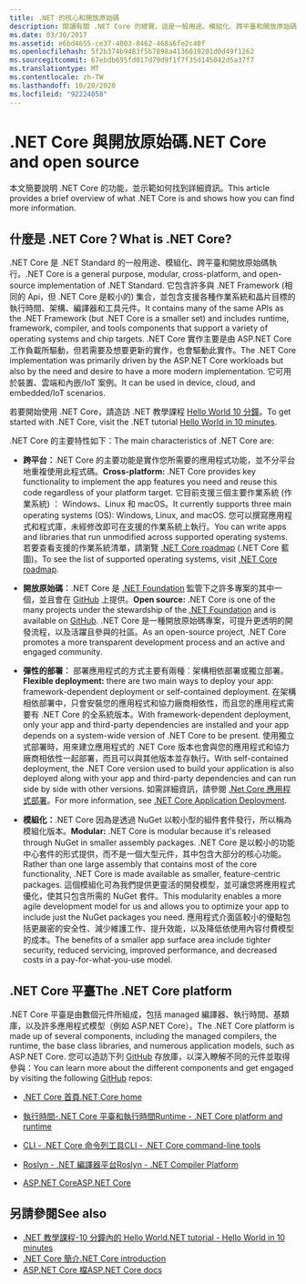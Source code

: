 ```yaml
---
title: .NET 的核心和開放原始碼
description: 閱讀有關 .NET Core 的總覽，這是一般用途、模組化、跨平臺和開放原始碼的 .NET Standard 執行。
ms.date: 03/30/2017
ms.assetid: e6bd4655-ce37-4003-8462-468a6fe2c40f
ms.openlocfilehash: 5f2b374b9483f5b7898a4136019201d0d49f1262
ms.sourcegitcommit: 67ebdb695fd017d79d9f1f7f35d145042d5a37f7
ms.translationtype: MT
ms.contentlocale: zh-TW
ms.lasthandoff: 10/20/2020
ms.locfileid: "92224058"
---
```

# <a name="net-core-and-open-source"></a><span data-ttu-id="ae63e-103">.NET Core 與開放原始碼</span><span class="sxs-lookup"><span data-stu-id="ae63e-103">.NET Core and open source</span></span>

<span data-ttu-id="ae63e-104">本文簡要說明 .NET Core 的功能，並示範如何找到詳細資訊。</span><span class="sxs-lookup"><span data-stu-id="ae63e-104">This article provides a brief overview of what .NET Core is and shows how you can find more information.</span></span>

## <a name="what-is-net-core"></a><span data-ttu-id="ae63e-105">什麼是 .NET Core？</span><span class="sxs-lookup"><span data-stu-id="ae63e-105">What is .NET Core?</span></span>

<span data-ttu-id="ae63e-106">.NET Core 是 .NET Standard 的一般用途、模組化、跨平臺和開放原始碼執行。</span><span class="sxs-lookup"><span data-stu-id="ae63e-106">.NET Core is a general purpose, modular, cross-platform, and open-source implementation of .NET Standard.</span></span> <span data-ttu-id="ae63e-107">它包含許多與 .NET Framework (相同的 Api，但 .NET Core 是較小的) 集合，並包含支援各種作業系統和晶片目標的執行時間、架構、編譯器和工具元件。</span><span class="sxs-lookup"><span data-stu-id="ae63e-107">It contains many of the same APIs as the .NET Framework (but .NET Core is a smaller set) and includes runtime, framework, compiler, and tools components that support a variety of operating systems and chip targets.</span></span> <span data-ttu-id="ae63e-108">.NET Core 實作主要是由 ASP.NET Core 工作負載所驅動，但若需要及想要更新的實作，也會驅動此實作。</span><span class="sxs-lookup"><span data-stu-id="ae63e-108">The .NET Core implementation was primarily driven by the ASP.NET Core workloads but also by the need and desire to have a more modern implementation.</span></span> <span data-ttu-id="ae63e-109">它可用於裝置、雲端和內嵌/IoT 案例。</span><span class="sxs-lookup"><span data-stu-id="ae63e-109">It can be used in device, cloud, and embedded/IoT scenarios.</span></span>

<span data-ttu-id="ae63e-110">若要開始使用 .NET Core，請造訪 .NET 教學課程 [Hello World 10 分鐘](https://dotnet.microsoft.com/learn/dotnet/hello-world-tutorial/intro)。</span><span class="sxs-lookup"><span data-stu-id="ae63e-110">To get started with .NET Core, visit the .NET tutorial [Hello World in 10 minutes](https://dotnet.microsoft.com/learn/dotnet/hello-world-tutorial/intro).</span></span>

<span data-ttu-id="ae63e-111">.NET Core 的主要特性如下：</span><span class="sxs-lookup"><span data-stu-id="ae63e-111">The main characteristics of .NET Core are:</span></span>

- <span data-ttu-id="ae63e-112">**跨平台：**.NET Core 的主要功能是實作您所需要的應用程式功能，並不分平台地重複使用此程式碼。</span><span class="sxs-lookup"><span data-stu-id="ae63e-112">**Cross-platform:** .NET Core provides key functionality to implement the app features you need and reuse this code regardless of your platform target.</span></span> <span data-ttu-id="ae63e-113">它目前支援三個主要作業系統 (作業系統) ： Windows、Linux 和 macOS。</span><span class="sxs-lookup"><span data-stu-id="ae63e-113">It currently supports three main operating systems (OS): Windows, Linux, and macOS.</span></span> <span data-ttu-id="ae63e-114">您可以撰寫應用程式和程式庫，未經修改即可在支援的作業系統上執行。</span><span class="sxs-lookup"><span data-stu-id="ae63e-114">You can write apps and libraries that run unmodified across supported operating systems.</span></span> <span data-ttu-id="ae63e-115">若要查看支援的作業系統清單，請瀏覽 [.NET Core roadmap](https://github.com/dotnet/core/blob/master/roadmap.md) (.NET Core 藍圖)。</span><span class="sxs-lookup"><span data-stu-id="ae63e-115">To see the list of supported operating systems, visit [.NET Core roadmap](https://github.com/dotnet/core/blob/master/roadmap.md).</span></span>

- <span data-ttu-id="ae63e-116">**開放原始碼︰**.NET Core 是 [.NET Foundation](https://www.dotnetfoundation.org/) 監管下之許多專案的其中一個，並且會在 [GitHub](https://github.com/) 上提供。</span><span class="sxs-lookup"><span data-stu-id="ae63e-116">**Open source:** .NET Core is one of the many projects under the stewardship of the [.NET Foundation](https://www.dotnetfoundation.org/) and is available on [GitHub](https://github.com/).</span></span> <span data-ttu-id="ae63e-117">.NET Core 是一種開放原始碼專案，可提升更透明的開發流程，以及活躍且參與的社區。</span><span class="sxs-lookup"><span data-stu-id="ae63e-117">As an open-source project, .NET Core promotes a more transparent development process and an active and engaged community.</span></span>

- <span data-ttu-id="ae63e-118">**彈性的部署︰** 部署應用程式的方式主要有兩種︰架構相依部署或獨立部署。</span><span class="sxs-lookup"><span data-stu-id="ae63e-118">**Flexible deployment:** there are two main ways to deploy your app: framework-dependent deployment or self-contained deployment.</span></span> <span data-ttu-id="ae63e-119">在架構相依部署中，只會安裝您的應用程式和協力廠商相依性，而且您的應用程式需要有 .NET Core 的全系統版本。</span><span class="sxs-lookup"><span data-stu-id="ae63e-119">With framework-dependent deployment, only your app and third-party dependencies are installed and your app depends on a system-wide version of .NET Core to be present.</span></span> <span data-ttu-id="ae63e-120">使用獨立式部署時，用來建立應用程式的 .NET Core 版本也會與您的應用程式和協力廠商相依性一起部署，而且可以與其他版本並存執行。</span><span class="sxs-lookup"><span data-stu-id="ae63e-120">With self-contained deployment, the .NET Core version used to build your application is also deployed along with your app and third-party dependencies and can run side by side with other versions.</span></span> <span data-ttu-id="ae63e-121">如需詳細資訊，請參閱 [.Net Core 應用程式部署](../../core/deploying/index.md)。</span><span class="sxs-lookup"><span data-stu-id="ae63e-121">For more information, see [.NET Core Application Deployment](../../core/deploying/index.md).</span></span>

- <span data-ttu-id="ae63e-122">**模組化：**.NET Core 因為是透過 NuGet 以較小型的組件套件發行，所以稱為模組化版本。</span><span class="sxs-lookup"><span data-stu-id="ae63e-122">**Modular:** .NET Core is modular because it's released through NuGet in smaller assembly packages.</span></span> <span data-ttu-id="ae63e-123">.NET Core 是以較小的功能中心套件的形式提供，而不是一個大型元件，其中包含大部分的核心功能。</span><span class="sxs-lookup"><span data-stu-id="ae63e-123">Rather than one large assembly that contains most of the core functionality, .NET Core is made available as smaller, feature-centric packages.</span></span> <span data-ttu-id="ae63e-124">這個模組化可為我們提供更靈活的開發模型，並可讓您將應用程式優化，使其只包含所需的 NuGet 套件。</span><span class="sxs-lookup"><span data-stu-id="ae63e-124">This modularity enables a more agile development model for us and allows you to optimize your app to include just the NuGet packages you need.</span></span> <span data-ttu-id="ae63e-125">應用程式介面區較小的優點包括更嚴密的安全性、減少維護工作、提升效能，以及降低依使用內容付費模型的成本。</span><span class="sxs-lookup"><span data-stu-id="ae63e-125">The benefits of a smaller app surface area include tighter security, reduced servicing, improved performance, and decreased costs in a pay-for-what-you-use model.</span></span>

## <a name="the-net-core-platform"></a><span data-ttu-id="ae63e-126">.NET Core 平臺</span><span class="sxs-lookup"><span data-stu-id="ae63e-126">The .NET Core platform</span></span>

<span data-ttu-id="ae63e-127">.NET Core 平臺是由數個元件所組成，包括 managed 編譯器、執行時間、基類庫，以及許多應用程式模型（例如 ASP.NET Core）。</span><span class="sxs-lookup"><span data-stu-id="ae63e-127">The .NET Core platform is made up of several components, including the managed compilers, the runtime, the base class libraries, and numerous application models, such as ASP.NET Core.</span></span> <span data-ttu-id="ae63e-128">您可以造訪下列 [GitHub](https://github.com/) 存放庫，以深入瞭解不同的元件並取得參與：</span><span class="sxs-lookup"><span data-stu-id="ae63e-128">You can learn more about the different components and get engaged by visiting the following [GitHub](https://github.com/) repos:</span></span>

- [<span data-ttu-id="ae63e-129">.NET Core 首頁</span><span class="sxs-lookup"><span data-stu-id="ae63e-129">.NET Core home</span></span>](https://github.com/dotnet/core)

- [<span data-ttu-id="ae63e-130">執行時間-.NET Core 平臺和執行時間</span><span class="sxs-lookup"><span data-stu-id="ae63e-130">Runtime - .NET Core platform and runtime</span></span>](https://github.com/dotnet/runtime)

- [<span data-ttu-id="ae63e-131">CLI - .NET Core 命令列工具</span><span class="sxs-lookup"><span data-stu-id="ae63e-131">CLI - .NET Core command-line tools</span></span>](https://github.com/dotnet/cli)

- [<span data-ttu-id="ae63e-132">Roslyn - .NET 編譯器平台</span><span class="sxs-lookup"><span data-stu-id="ae63e-132">Roslyn - .NET Compiler Platform</span></span>](https://github.com/dotnet/roslyn)

- [<span data-ttu-id="ae63e-133">ASP.NET Core</span><span class="sxs-lookup"><span data-stu-id="ae63e-133">ASP.NET Core</span></span>](https://github.com/dotnet/aspnetcore)

## <a name="see-also"></a><span data-ttu-id="ae63e-134">另請參閱</span><span class="sxs-lookup"><span data-stu-id="ae63e-134">See also</span></span>

- [<span data-ttu-id="ae63e-135">.NET 教學課程-10 分鐘內的 Hello World</span><span class="sxs-lookup"><span data-stu-id="ae63e-135">.NET tutorial - Hello World in 10 minutes</span></span>](https://dotnet.microsoft.com/learn/dotnet/hello-world-tutorial/intro)
- [<span data-ttu-id="ae63e-136">.NET Core 簡介</span><span class="sxs-lookup"><span data-stu-id="ae63e-136">.NET Core introduction</span></span>](../../core/introduction.md)
- [<span data-ttu-id="ae63e-137">ASP.NET Core 檔</span><span class="sxs-lookup"><span data-stu-id="ae63e-137">ASP.NET Core docs</span></span>](/aspnet/core/)
